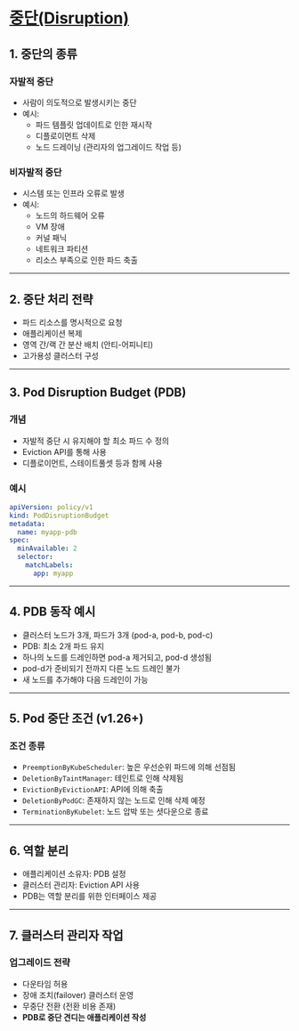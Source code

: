 # [중단(Disruption)](https://kubernetes.io/ko/docs/concepts/workloads/pods/disruptions/)

## 1. 중단의 종류

### 자발적 중단
- 사람이 의도적으로 발생시키는 중단
- 예시:
  - 파드 템플릿 업데이트로 인한 재시작
  - 디플로이먼트 삭제
  - 노드 드레이닝 (관리자의 업그레이드 작업 등)

### 비자발적 중단
- 시스템 또는 인프라 오류로 발생
- 예시:
  - 노드의 하드웨어 오류
  - VM 장애
  - 커널 패닉
  - 네트워크 파티션
  - 리소스 부족으로 인한 파드 축출

---

## 2. 중단 처리 전략

- 파드 리소스를 명시적으로 요청
- 애플리케이션 복제
- 영역 간/랙 간 분산 배치 (안티-어피니티)
- 고가용성 클러스터 구성

---

## 3. Pod Disruption Budget (PDB)

### 개념
- 자발적 중단 시 유지해야 할 최소 파드 수 정의
- Eviction API를 통해 사용
- 디플로이먼트, 스테이트풀셋 등과 함께 사용

### 예시
```yaml
apiVersion: policy/v1
kind: PodDisruptionBudget
metadata:
  name: myapp-pdb
spec:
  minAvailable: 2
  selector:
    matchLabels:
      app: myapp
```

---

## 4. PDB 동작 예시

- 클러스터 노드가 3개, 파드가 3개 (pod-a, pod-b, pod-c)
- PDB: 최소 2개 파드 유지
- 하나의 노드를 드레인하면 pod-a 제거되고, pod-d 생성됨
- pod-d가 준비되기 전까지 다른 노드 드레인 불가
- 새 노드를 추가해야 다음 드레인이 가능

---

## 5. Pod 중단 조건 (v1.26+)

### 조건 종류
- `PreemptionByKubeScheduler`: 높은 우선순위 파드에 의해 선점됨
- `DeletionByTaintManager`: 테인트로 인해 삭제됨
- `EvictionByEvictionAPI`: API에 의해 축출
- `DeletionByPodGC`: 존재하지 않는 노드로 인해 삭제 예정
- `TerminationByKubelet`: 노드 압박 또는 셧다운으로 종료

---

## 6. 역할 분리

- 애플리케이션 소유자: PDB 설정
- 클러스터 관리자: Eviction API 사용
- PDB는 역할 분리를 위한 인터페이스 제공

---

## 7. 클러스터 관리자 작업

### 업그레이드 전략
- 다운타임 허용
- 장애 조치(failover) 클러스터 운영
- 무중단 전환 (전환 비용 존재)
- **PDB로 중단 견디는 애플리케이션 작성**
